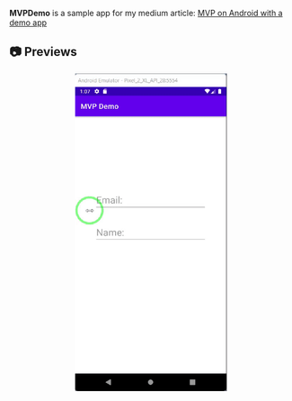 **MVPDemo** is a sample app for my medium article: [MVP on Android with a demo app](https://medium.com/@mahdiporkar2002/mvp-on-android-with-a-demo-app-eb497efea649)

## 📷 Previews
<p align="center">
<img src="preview/preview.gif"alt="drawing" width="270px" />

</p>





